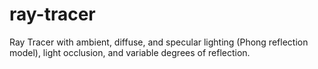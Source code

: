 # ray-tracer
Ray Tracer with ambient, diffuse, and specular lighting (Phong reflection model), light occlusion, and variable degrees of reflection.
